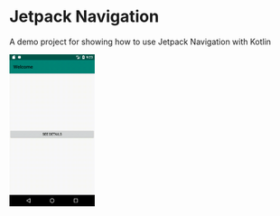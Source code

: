 # Jetpack Navigation
A demo project for showing how to use Jetpack Navigation with Kotlin

<img src="https://raw.githubusercontent.com/leohackerman/jetpacknavigation/master/JetpackNavigation.gif" alt="Jetpack Navigation Demo" width="30%" height="30%">
